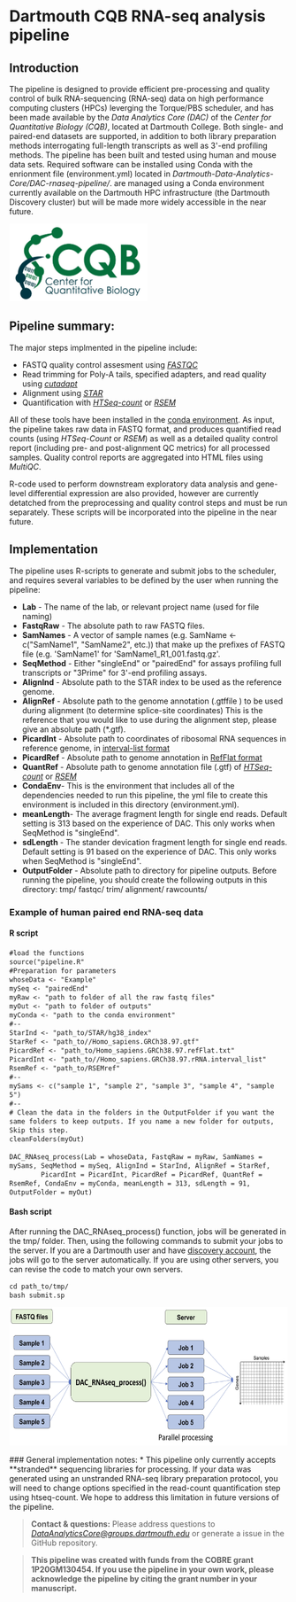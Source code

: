 # Dartmouth CQB RNA-seq analysis pipeline

## Introduction 
The pipeline is designed to provide efficient pre-processing and quality control of bulk RNA-sequencing (RNA-seq) data on high performance computing clusters (HPCs) leverging the Torque/PBS scheduler, and has been made available by the *Data Analytics Core (DAC)* of the *Center for Quantitative Biology (CQB)*, located at Dartmouth College. Both single- and paired-end datasets are supported, in addition to both library preparation methods interrogating full-length transcripts as well as 3'-end profiling methods. The pipeline has been built and tested using human and mouse data sets. Required software can be installed using Conda with the enrionment file (environment.yml) located in *Dartmouth-Data-Analytics-Core/DAC-rnaseq-pipeline/*. are managed using a Conda environment currently available on the Dartmouth HPC infrastructure (the Dartmouth Discovery cluster) but will be made more widely accessible in the near future. 

<img src="logo.jpg" width="250" height="140" >

## Pipeline summary:
The major steps implmented in the pipeline include: 

- FASTQ quality control assesment using [*FASTQC*](https://www.bioinformatics.babraham.ac.uk/projects/fastqc/)
- Read trimming for Poly-A tails, specified adapters, and read quality using [*cutadapt*](https://cutadapt.readthedocs.io/en/stable/)
- Alignment using [*STAR*](https://github.com/alexdobin/STAR)
- Quantification with [*HTSeq-count*](https://htseq.readthedocs.io/en/release_0.11.1/count.html) or [*RSEM*](https://deweylab.github.io/RSEM/)

All of these tools have been installed in the [conda environment](https://docs.conda.io/en/latest/). As input, the pipeline takes raw data in FASTQ format, and produces quantified read counts (using *HTSeq-Count* or *RSEM*) as well as a detailed quality control report (including pre- and post-alignment QC metrics) for all processed samples. Quality control reports are aggregated into HTML files using *MultiQC*. 

R-code used to perform downstream exploratory data analysis and gene-level differential expression are also provided, however are currently detatched from the preprocessing and quality control steps and must be run separately. These scripts will be incorporated into the pipeline in the near future. 

## Implementation
The pipeline uses R-scripts to generate and submit jobs to the scheduler, and requires several variables to be defined by the user when running the pipeline: 

* **Lab** - The name of the lab, or relevant project name (used for file naming)
* **FastqRaw** - The absolute path to raw FASTQ files.
* **SamNames** - A vector of sample names (e.g. SamName <- c("SamName1", "SamName2", etc.)) that make up the prefixes of FASTQ file (e.g. 'SamName1' for 'SamName1_R1_001.fastq.gz'.
* **SeqMethod** - Either "singleEnd" or "pairedEnd" for assays profiling full transcripts or "3Prime" for 3'-end profiling assays. 
* **AlignInd** - Absolute path to the STAR index to be used as the reference genome. 
* **AlignRef** - Absolute path to the genome annotation (.gtffile ) to be used during alignment (to determine splice-site coordinates)
This is the reference that you would like to use during the alignment step, please give an absolute path (*.gtf).
* **PicardInt** - Absolute path to coordinates of ribosomal RNA sequences in reference genome, in [interval-list format](https://gatk.broadinstitute.org/hc/en-us/articles/360035531852-Intervals-and-interval-lists)
* **PicardRef** - Absolute path to genome annotation in [RefFlat format](https://gatk.broadinstitute.org/hc/en-us/articles/360040509431-CollectRnaSeqMetrics-Picard-)
* **QuantRef** - Absolute path to genome annotation file (.gtf) of [*HTSeq-count*](https://htseq.readthedocs.io/en/release_0.11.1/count.html) or [*RSEM*](https://deweylab.github.io/RSEM/)
* **CondaEnv**- This is the environment that includes all of the dependencies needed to run this pipeline, the yml file to create this environment is included in this directory (environment.yml).
* **meanLength**- The average fragment length for single end reads. Default setting is 313 based on the experience of DAC. This only works when SeqMethod is "singleEnd". 
* **sdLength** - The stander devication fragment length for single end reads. Default setting is 91 based on the experience of DAC. This only works when SeqMethod is "singleEnd".
* **OutputFolder** - Absolute path to directory for pipeline outputs. Before running the pipeline, you should create the following outputs in this directory:
tmp/
fastqc/
trim/
alignment/
rawcounts/

### Example of human paired end RNA-seq data 
#### R script
```{r}
#load the functions
source("pipeline.R"
#Preparation for parameters 
whoseData <- "Example"
mySeq <- "pairedEnd"
myRaw <- "path to folder of all the raw fastq files"
myOut <- "path to folder of outputs"
myConda <- "path to the conda environment"
#--
StarInd <- "path_to/STAR/hg38_index"
StarRef <- "path_to//Homo_sapiens.GRCh38.97.gtf"
PicardRef <- "path_to/Homo_sapiens.GRCh38.97.refFlat.txt"
PicardInt <- "path_to//Homo_sapiens.GRCh38.97.rRNA.interval_list"
RsemRef <- "path_to/RSEMref"
#--
mySams <- c("sample 1", "sample 2", "sample 3", "sample 4", "sample 5")
#--
# Clean the data in the folders in the OutputFolder if you want the same folders to keep outputs. If you name a new folder for outputs, Skip this step. 
cleanFolders(myOut)

DAC_RNAseq_process(Lab = whoseData, FastqRaw = myRaw, SamNames = mySams, SeqMethod = mySeq, AlignInd = StarInd, AlignRef = StarRef, 
		PicardInt = PicardInt, PicardRef = PicardRef, QuantRef = RsemRef, CondaEnv = myConda, meanLength = 313, sdLength = 91, OutputFolder = myOut)
```
#### Bash script
After running the DAC_RNAseq_process() function, jobs will be generated in the tmp/ folder. Then, using the following commands to submit your jobs to the server. If you are a Dartmouth user and have [discovery account](https://rc.dartmouth.edu/index.php/discovery-overview/), the jobs will go to the server automatically. If you are using other servers, you can revise the code to match your own servers.
```{shell}
cd path_to/tmp/
bash submit.sp
```
<p align="center">
  <img src="Workflow.jpg" width="750" height="250">
</p>
### General implementation notes: 
* This pipeline only currently accepts **stranded** sequencing libraries for processing. If your data was generated using an unstranded RNA-seq library preparation protocol, you will need to change options specified in the read-count quantification step using htseq-count. We hope to address this limitation in future versions of the pipeline. 

> **Contact & questions:** 
> Please address questions to *DataAnalyticsCore@groups.dartmouth.edu* or generate a issue in the GitHub repository. 

> **This pipeline was created with funds from the COBRE grant **1P20GM130454**. 
> If you use the pipeline in your own work, please acknowledge the pipeline by citing the grant number in your manuscript.**

